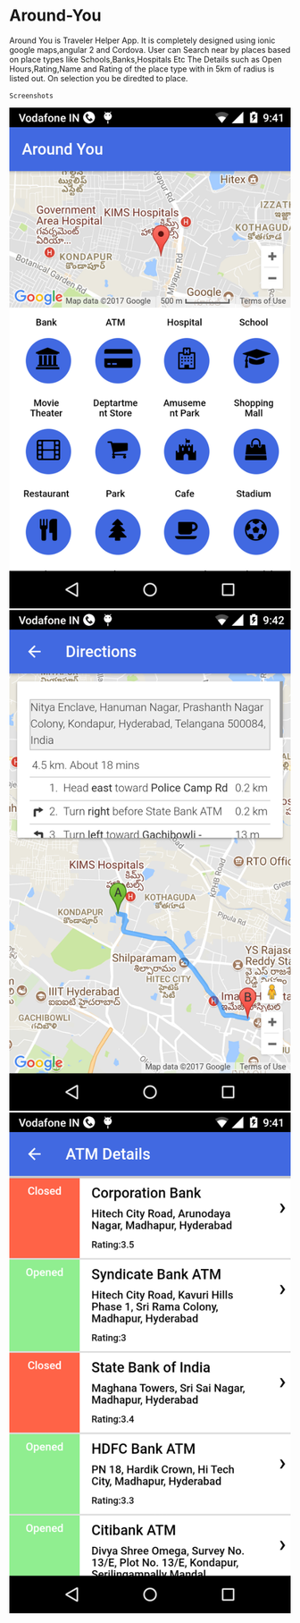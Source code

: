 # Around-You

  Around You is Traveler Helper App.
   It is completely designed using ionic google maps,angular 2 and Cordova.
   User can Search near by places based on place types like Schools,Banks,Hospitals Etc 
   The Details such as Open Hours,Rating,Name and Rating of the place type with in 5km of radius is listed out.
   On selection you be diredted to place.
   
    Screenshots
 
 ![alt tag](https://github.com/ukrrrish/Around-You/blob/master/imgs/around_you.png) 
 ![alt tag](https://github.com/ukrrrish/Around-You/blob/master/imgs/direction.png)
 ![alt tag](https://github.com/ukrrrish/Around-You/blob/master/imgs/list.png)
